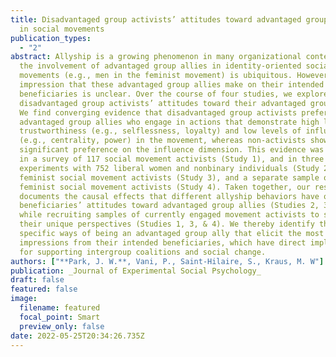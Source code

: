 ```yaml
---
title: Disadvantaged group activists’ attitudes toward advantaged group allies
  in social movements
publication_types:
  - "2"
abstract: Allyship is a growing phenomenon in many organizational contexts, and
  the involvement of advantaged group allies in identity-oriented social
  movements (e.g., men in the feminist movement) is ubiquitous. However, the
  impression that these advantaged group allies make on their intended
  beneficiaries is unclear. Over the course of four studies, we explore
  disadvantaged group activists’ attitudes toward their advantaged group allies.
  We find converging evidence that disadvantaged group activists prefer
  advantaged group allies who engage in actions that demonstrate high levels of
  trustworthiness (e.g., selflessness, loyalty) and low levels of influence
  (e.g., centrality, power) in the movement, whereas non-activists show only a
  significant preference on the influence dimension. This evidence was observed
  in a survey of 117 social movement activists (Study 1), and in three
  experiments with 752 liberal women and nonbinary individuals (Study 2), 305
  feminist social movement activists (Study 3), and a separate sample of 805
  feminist social movement activists (Study 4). Taken together, our research
  documents the causal effects that different allyship behaviors have on
  beneficiaries’ attitudes toward advantaged group allies (Studies 2, 3, & 4)
  while recruiting samples of currently engaged movement activists to solicit
  their unique perspectives (Studies 1, 3, & 4). We thereby identify the
  specific ways of being an advantaged group ally that elicit the most positive
  impressions from their intended beneficiaries, which have direct implications
  for supporting intergroup coalitions and social change.
authors: ["**Park, J. W.**, Vani, P., Saint-Hilaire, S., Kraus, M. W"]
publication: _Journal of Experimental Social Psychology_
draft: false
featured: false
image:
  filename: featured
  focal_point: Smart
  preview_only: false
date: 2022-05-25T20:34:26.735Z
---
```

